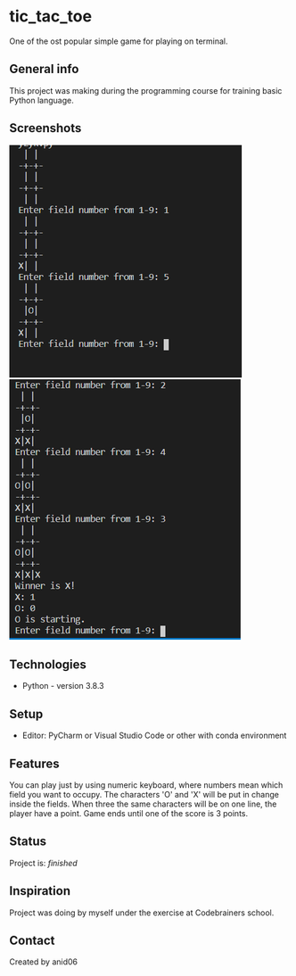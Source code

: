 # tic_tac_toe 
One of the ost popular simple game for playing on terminal.

## General info
This project was making during the programming course for training basic Python language.

## Screenshots
![screenshots](/img/ttt1.png)
![screenshots](/img/ttt2.png)

## Technologies
* Python - version 3.8.3

## Setup
* Editor: PyCharm or Visual Studio Code or other with conda environment

## Features
You can play just by using numeric keyboard, where numbers mean which field you want to occupy. The characters 'O' and 'X' will be put in change inside the fields. When three the same characters will be on one line, the player have a point. Game ends until one of the score is 3 points.

## Status
Project is:  _finished_

## Inspiration
Project was doing by myself under the exercise at Codebrainers school.

## Contact
Created by anid06
